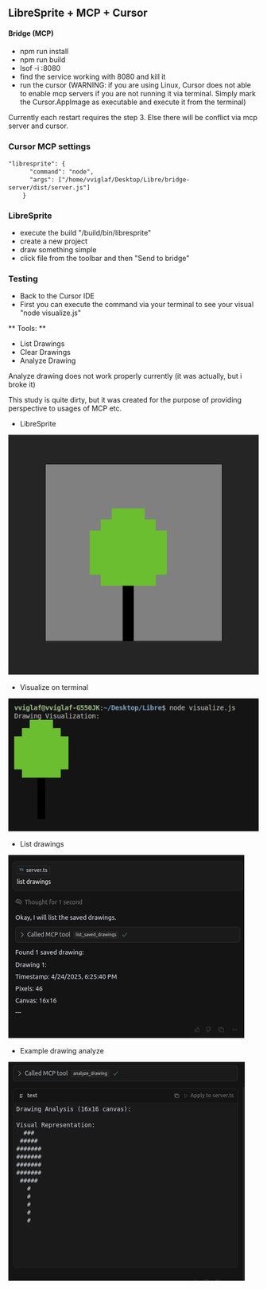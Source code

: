 ## LibreSprite + MCP + Cursor

#### Bridge (MCP)

* npm run install
* npm run build
* lsof -i :8080
* find the service working with 8080 and kill it
* run the cursor (WARNING: if you are using Linux, Cursor does not able to enable mcp servers if you are not running it via terminal. Simply mark the Cursor.AppImage as executable and execute it from the terminal)

Currently each restart requires the step 3. Else there will be conflict via mcp server and cursor.

### Cursor MCP settings
```
"libresprite": {
      "command": "node",
      "args": ["/home/vviglaf/Desktop/Libre/bridge-server/dist/server.js"]
    }
```

### LibreSprite
* execute the build "/build/bin/libresprite"
* create a new project
* draw something simple
* click file from the toolbar and then "Send to bridge"

### Testing
* Back to the Cursor IDE
* First you can execute the command via your terminal to see your visual "node visualize.js"

** Tools: **
-  List Drawings
-  Clear Drawings
-  Analyze Drawing


Analyze drawing does not work properly currently (it was actually, but i broke it)

This study is quite dirty, but it was created for the purpose of providing perspective to usages of MCP etc.

* LibreSprite
  
![](https://github.com/ErikliPizza/LibreSprite-MCP/blob/main/Images/4.png)

* Visualize on terminal
  
![](https://github.com/ErikliPizza/LibreSprite-MCP/blob/main/Images/3.png)

* List drawings
  
![](https://github.com/ErikliPizza/LibreSprite-MCP/blob/main/Images/1.png)

* Example drawing analyze
  
![](https://github.com/ErikliPizza/LibreSprite-MCP/blob/main/Images/2.png)
